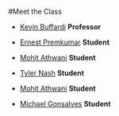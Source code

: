 #Meet the Class

* [Kevin Buffardi](kevin.md) **Professor**

* [Ernest Premkumar](ernest.md) **Student**

* [Mohit Athwani](mohit.md) **Student**

* [Tyler Nash](tyler.md) **Student**

* [Mohit Athwani](mohit.md) **Student**

* [Michael Gonsalves](michael.md) **Student**
